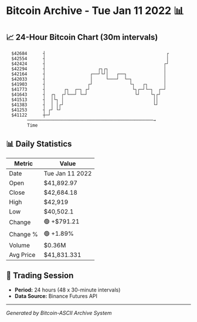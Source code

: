 # Bitcoin Archive - Tue Jan 11 2022 📊

## 📈 24-Hour Bitcoin Chart (30m intervals)

```
  $42684      ┤                                              ┌ 
  $42554      ┤                                              │ 
  $42424      ┤                                             ┌┘ 
  $42294      ┤                    ┌┐┌┐                     │  
  $42164      ┤                 ┌──┘└┘│   ┌──┐              │  
  $42033      ┤                 │     └───┘  └─┐            │  
  $41903      ┤                ┌┘              └┐   ┌┐      │  
  $41773      ┤       ┌┐  ┌─┐ ┌┘                └┐┌─┘└─┐  ┌─┘  
  $41643      ┤  ┌┐  ┌┘└──┘ └─┘                  └┘    └┐┌┘    
  $41513      ┤  │└┐ │                                  ││     
  $41383      ┤  │ │┌┘                                  └┘     
  $41253      ┤ ┌┘ └┘                                          
  $41122      ┼─┘                                              
        ────────────────────────────────────────────────→
        Time
```

## 📊 Daily Statistics

| Metric | Value |
|--------|-------|
| Date | Tue Jan 11 2022 |
| Open | $41,892.97 |
| Close | $42,684.18 |
| High | $42,919 |
| Low | $40,502.1 |
| Change | 🟢 +$791.21 |
| Change % | 🟢 +1.89% |
| Volume | $0.36M |
| Avg Price | $41,831.331 |

## 📅 Trading Session

- **Period:** 24 hours (48 x 30-minute intervals)
- **Data Source:** Binance Futures API

---
*Generated by Bitcoin-ASCII Archive System*
